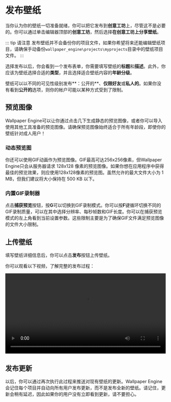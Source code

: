 # 发布壁纸

当你认为你的壁纸一切准备就绪，你可以把它发布到**创意工坊**上，尽管这不是必要的。你可以通过单击编辑器顶部的**创意工坊**，然后选择**在创意工坊上分享壁纸**。

::: tip 请注意
发布壁纸并不会备份你的项目文件，如果你希望将来还能编辑壁纸项目，请确保手动备份`wallpaper_engine\projects\myprojects`目录中的壁纸项目文件。
:::

选择发布以后，你会看到一个发布表单，你需要填写壁纸的**标题**和**描述**。此外，你应该为壁纸选择合适的**类型**，并且选择适合壁纸内容的**年龄分级**。

壁纸可以以不同的可见性级别发布**：公开的**、**仅限好友**或**私人的**。如果你没有看到**公开的**选项，则你的帐户可能以某种方式受到了限制。

## 预览图像

Wallpaper Engine可以让你通过点击几下生成静态的预览图像，或者你可以导入使用其他工具准备的预览图像。请确保预览图像始终适合于所有年龄段，即使你的壁纸针对成人用户！

### 动态预览图

你还可以使用GIF动画作为预览图像。GIF最高可达256x256像素，但Wallpaper Engine只会从服务器请求 128x128 像素的预览图像。如果你想在应用程序中获得最佳的预览效果，则应使用128x128像素的预览图。虽然允许的最大文件大小为 1 MB，但我们建议将大小保持在 500 KB 以下。

### 内置GIF录制器

点击**捕获预览**按钮，按**G**可以切换到GIF录制模式。你可以按**F**键循环切换不同的GIF录制质量，可以在其中选择分辨率、每秒帧数和GIF长度。你可以在捕获预览模式的左上角看到当前设置参数。这些限制主要是为了确保GIF文件满足预览图像的文件大小限制。

## 上传壁纸

填写壁纸详细信息后，你可以点击**发布**按钮上传壁纸。

你可以观看以下视频，了解完整的发布过程：

<video width="100%" controls>
  <source :src="$withBase('/videos/publish.mp4')" type="video/mp4">
  Your browser does not support the video tag.
</video>

## 发布更新

以后，你可以通过再次执行此过程来推送对现有壁纸的更新。Wallpaper Engine会记住每个项目并自动向所有用户发布更新，而不是发布全新的壁纸。请记住，更新会稍有延迟，因此如果你的用户没有立即看到更新，请不要担心。